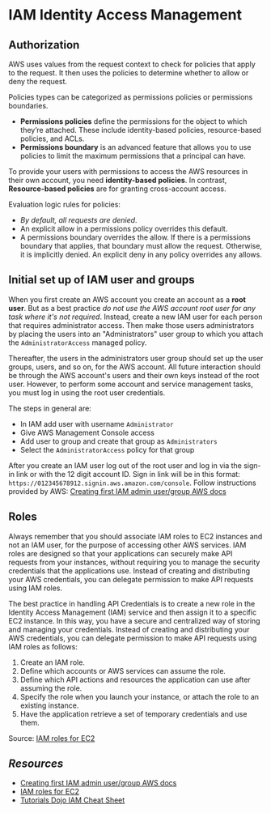 # IAM Identity Access Management

## Authorization

AWS uses values from the request context to check for policies that apply to the request. It then uses the policies to determine whether to allow or deny the request.

Policies types can be categorized as permissions policies or permissions boundaries.
- **Permissions policies** define the permissions for the object to which they’re attached. These include identity-based policies, resource-based policies, and ACLs.
- **Permissions boundary** is an advanced feature that allows you to use policies to limit the maximum permissions that a principal can have.

To provide your users with permissions to access the AWS resources in their own account, you need **identity-based policies**. In contrast, **Resource-based policies** are for granting cross-account access.

Evaluation logic rules for policies:
- *By default, all requests are denied*.
- An explicit allow in a permissions policy overrides this default.
- A permissions boundary overrides the allow. If there is a permissions boundary that applies, that boundary must allow the request. Otherwise, it is implicitly denied.
An explicit deny in any policy overrides any allows.

## Initial set up of IAM user and groups

When you first create an AWS account you create an account as a **root user**. But as a best practice *do not use the AWS account root user for any task where it's not required*. Instead, create a new IAM user for each person that requires administrator access. Then make those users administrators by placing the users into an "Administrators" user group to which you attach the `AdministratorAccess` managed policy.

Thereafter, the users in the administrators user group should set up the user groups, users, and so on, for the AWS account. All future interaction should be through the AWS account's users and their own keys instead of the root user. However, to perform some account and service management tasks, you must log in using the root user credentials.

The steps in general are:
- In IAM add user with username `Administrator`
- Give AWS Management Console access
- Add user to group and create that group as `Administrators`
- Select the `AdministratorAccess` policy for that group

After you create an IAM user log out of the root user and log in via the sign-in link or with the 12 digit account ID. Sign in link will be in this format: `https://012345678912.signin.aws.amazon.com/console`. Follow instructions provided by AWS: [Creating first IAM admin user/group AWS docs](https://docs.aws.amazon.com/IAM/latest/UserGuide/getting-started_create-admin-group.html)

## Roles

Always remember that you should associate IAM roles to EC2 instances and not an IAM user, for the purpose of accessing other AWS services. IAM roles are designed so that your applications can securely make API requests from your instances, without requiring you to manage the security credentials that the applications use. Instead of creating and distributing your AWS credentials, you can delegate permission to make API requests using IAM roles.

The best practice in handling API Credentials is to create a new role in the Identity Access Management (IAM) service and then assign it to a specific EC2 instance. In this way, you have a secure and centralized way of storing and managing your credentials. Instead of creating and distributing your AWS credentials, you can delegate permission to make API requests using IAM roles as follows:
1. Create an IAM role.
2. Define which accounts or AWS services can assume the role.
3. Define which API actions and resources the application can use after assuming the role.
4. Specify the role when you launch your instance, or attach the role to an existing instance.
5. Have the application retrieve a set of temporary credentials and use them.

Source: [IAM roles for EC2](https://docs.aws.amazon.com/AWSEC2/latest/UserGuide/iam-roles-for-amazon-ec2.html)



## *Resources*

- [Creating first IAM admin user/group AWS docs](https://docs.aws.amazon.com/IAM/latest/UserGuide/getting-started_create-admin-group.html)
- [IAM roles for EC2](https://docs.aws.amazon.com/AWSEC2/latest/UserGuide/iam-roles-for-amazon-ec2.html)
- [Tutorials Dojo IAM Cheat Sheet](https://tutorialsdojo.com/aws-identity-and-access-management-iam/)
